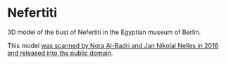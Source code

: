 # Nefertiti

3D model of the bust of Nefertiti in the Egyptian museum of Berlin.

This model [was scanned by Nora Al-Badri and Jan Nikolai Nelles in 2016 and released into the public domain](https://hyperallergic.com/274635/artists-covertly-scan-bust-of-nefertiti-and-release-the-data-for-free-online/).
